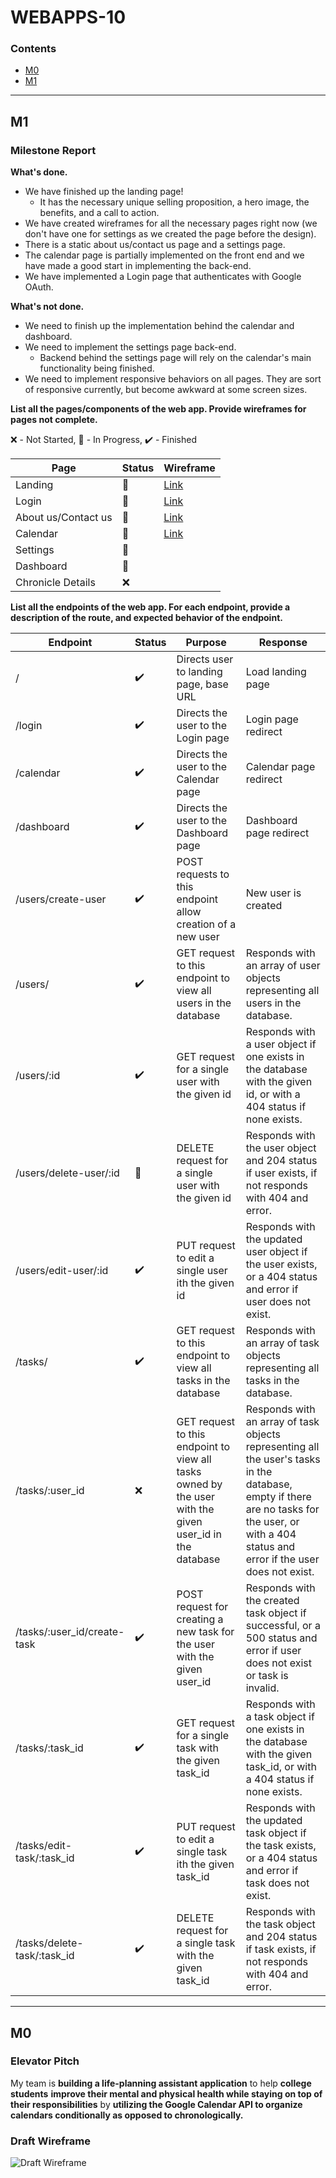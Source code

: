 # WEBAPPS-10

### Contents

- [M0](#M0)
- [M1](#M1)

---

## M1

### Milestone Report

**What's done.**

- We have finished up the landing page! 
    - It has the necessary unique selling proposition, a hero image, the benefits, and a call to action. 
- We have created wireframes for all the necessary pages right now (we don't have one for settings as we created the page before the design). 
- There is a static about us/contact us page and a settings page. 
- The calendar page is partially implemented on the front end and we have made a good start in implementing the back-end.
- We have implemented a Login page that authenticates with Google OAuth.

**What's not done.**

- We need to finish up the implementation behind the calendar and dashboard. 
- We need to implement the settings page back-end. 
    - Backend behind the settings page will rely on the calendar's main functionality being finished.
- We need to implement responsive behaviors on all pages. They are sort of responsive currently, but become awkward at some screen sizes.

**List all the pages/components of the web app. Provide wireframes for pages not complete.**

❌ - Not Started, 🔶 - In Progress, ✔️ - Finished

Page | Status | Wireframe 
--- | --- | --- 
Landing | 🔶 | [Link](https://cdn.discordapp.com/attachments/890627955439599616/895855229852078110/unknown.png)
Login | 🔶 | [Link](https://cdn.discordapp.com/attachments/890627955439599616/896071794535063582/login_wireframe.PNG)
About us/Contact us | 🔶 | [Link](https://cdn.discordapp.com/attachments/890627955439599616/896023874725101598/unknown.png)
Calendar | 🔶 | [Link](https://cdn.discordapp.com/attachments/878271460697841675/892921014080639046/unknown.png)
Settings | 🔶 |
Dashboard | 🔶 |
Chronicle Details | ❌ |

**List all the endpoints of the web app. For each endpoint, provide a description of the route, and expected behavior of the endpoint.**

Endpoint | Status | Purpose | Response
--- | --- | --- | ---
/ | ✔️ | Directs user to landing page, base URL | Load landing page
/login | ✔️ | Directs the user to the Login page | Login page redirect
/calendar | ✔️ | Directs the user to the Calendar page | Calendar page redirect
/dashboard | ✔️ | Directs the user to the Dashboard page | Dashboard page redirect
/users/create-user | ✔️ | POST requests to this endpoint allow creation of a new user | New user is created
/users/ | ✔️ | GET request to this endpoint to view all users in the database | Responds with an array of user objects representing all users in the database.
/users/:id | ✔️ | GET request for a single user with the given id | Responds with a user object if one exists in the database with the given id, or with a 404 status if none exists.
/users/delete-user/:id | 🔶 | DELETE request for a single user with the given id | Responds with the user object and 204 status if user exists, if not responds with 404 and error.
/users/edit-user/:id | ✔️ | PUT request to edit a single user ith the given id | Responds with the updated user object if the user exists, or a 404 status and error if user does not exist.
/tasks/ | ✔️ | GET request to this endpoint to view all tasks in the database | Responds with an array of task objects representing all tasks in the database.
/tasks/:user_id | ❌ | GET request to this endpoint to view all tasks owned by the user with the given user_id in the database | Responds with an array of task objects representing all the user's tasks in the database, empty if there are no tasks for the user, or with a 404 status and error if the user does not exist.
/tasks/:user_id/create-task | ✔️ | POST request for creating a new task for the user with the given user_id | Responds with the created task object if successful, or a 500 status and error if user does not exist or task is invalid.
/tasks/:task_id | ✔️ | GET request for a single task with the given task_id | Responds with a task object if one exists in the database with the given task_id, or with a 404 status if none exists.
/tasks/edit-task/:task_id | ✔️ | PUT request to edit a single task ith the given task_id | Responds with the updated task object if the task exists, or a 404 status and error if task does not exist.
/tasks/delete-task/:task_id | ✔️ | DELETE request for a single task with the given task_id | Responds with the task object and 204 status if task exists, if not responds with 404 and error.

---

## M0

### Elevator Pitch

My team is **building a life-planning assistant application** to help **college students** **improve their mental and physical health while staying on top of their responsibilities** by **utilizing the Google Calendar API to organize calendars conditionally as opposed to chronologically.**

### Draft Wireframe

![Draft Wireframe](https://cdn.discordapp.com/attachments/878271460697841675/892921014080639046/unknown.png)

